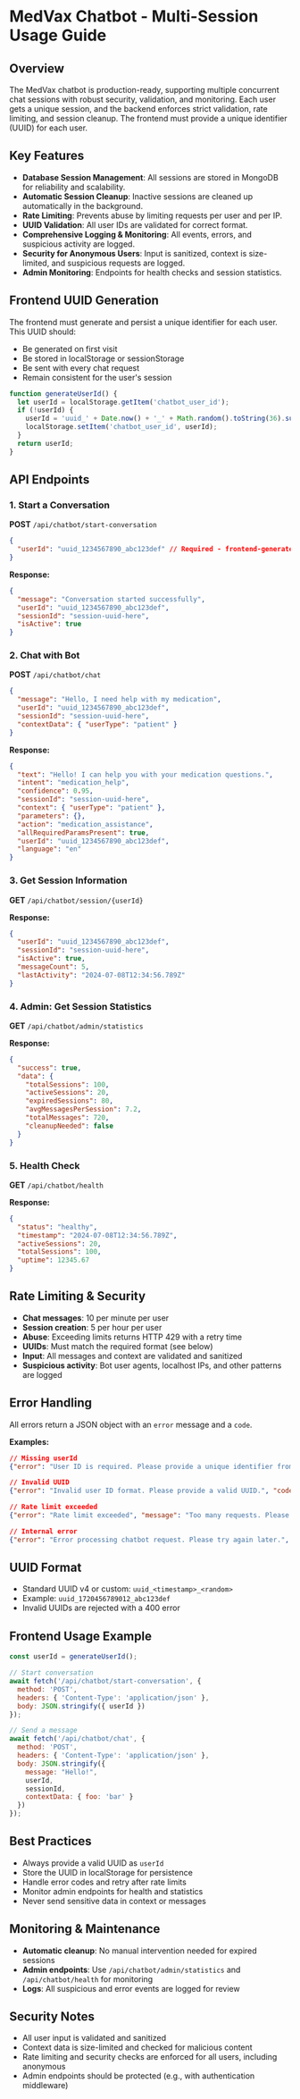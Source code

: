 # MedVax Chatbot - Multi-Session Usage Guide

## Overview

The MedVax chatbot is production-ready, supporting multiple concurrent chat sessions with robust security, validation, and monitoring. Each user gets a unique session, and the backend enforces strict validation, rate limiting, and session cleanup. The frontend must provide a unique identifier (UUID) for each user.

## Key Features

- **Database Session Management**: All sessions are stored in MongoDB for reliability and scalability.
- **Automatic Session Cleanup**: Inactive sessions are cleaned up automatically in the background.
- **Rate Limiting**: Prevents abuse by limiting requests per user and per IP.
- **UUID Validation**: All user IDs are validated for correct format.
- **Comprehensive Logging & Monitoring**: All events, errors, and suspicious activity are logged.
- **Security for Anonymous Users**: Input is sanitized, context is size-limited, and suspicious requests are logged.
- **Admin Monitoring**: Endpoints for health checks and session statistics.

## Frontend UUID Generation

The frontend must generate and persist a unique identifier for each user. This UUID should:

- Be generated on first visit
- Be stored in localStorage or sessionStorage
- Be sent with every chat request
- Remain consistent for the user's session

```javascript
function generateUserId() {
  let userId = localStorage.getItem('chatbot_user_id');
  if (!userId) {
    userId = 'uuid_' + Date.now() + '_' + Math.random().toString(36).substr(2, 9);
    localStorage.setItem('chatbot_user_id', userId);
  }
  return userId;
}
```

## API Endpoints

### 1. Start a Conversation

**POST** `/api/chatbot/start-conversation`

```json
{
  "userId": "uuid_1234567890_abc123def" // Required - frontend-generated UUID
}
```

**Response:**

```json
{
  "message": "Conversation started successfully",
  "userId": "uuid_1234567890_abc123def",
  "sessionId": "session-uuid-here",
  "isActive": true
}
```

### 2. Chat with Bot

**POST** `/api/chatbot/chat`

```json
{
  "message": "Hello, I need help with my medication",
  "userId": "uuid_1234567890_abc123def",
  "sessionId": "session-uuid-here",
  "contextData": { "userType": "patient" }
}
```

**Response:**

```json
{
  "text": "Hello! I can help you with your medication questions.",
  "intent": "medication_help",
  "confidence": 0.95,
  "sessionId": "session-uuid-here",
  "context": { "userType": "patient" },
  "parameters": {},
  "action": "medication_assistance",
  "allRequiredParamsPresent": true,
  "userId": "uuid_1234567890_abc123def",
  "language": "en"
}
```

### 3. Get Session Information

**GET** `/api/chatbot/session/{userId}`

**Response:**

```json
{
  "userId": "uuid_1234567890_abc123def",
  "sessionId": "session-uuid-here",
  "isActive": true,
  "messageCount": 5,
  "lastActivity": "2024-07-08T12:34:56.789Z"
}
```

### 4. Admin: Get Session Statistics

**GET** `/api/chatbot/admin/statistics`

**Response:**

```json
{
  "success": true,
  "data": {
    "totalSessions": 100,
    "activeSessions": 20,
    "expiredSessions": 80,
    "avgMessagesPerSession": 7.2,
    "totalMessages": 720,
    "cleanupNeeded": false
  }
}
```

### 5. Health Check

**GET** `/api/chatbot/health`

**Response:**

```json
{
  "status": "healthy",
  "timestamp": "2024-07-08T12:34:56.789Z",
  "activeSessions": 20,
  "totalSessions": 100,
  "uptime": 12345.67
}
```

## Rate Limiting & Security

- **Chat messages**: 10 per minute per user
- **Session creation**: 5 per hour per user
- **Abuse**: Exceeding limits returns HTTP 429 with a retry time
- **UUIDs**: Must match the required format (see below)
- **Input**: All messages and context are validated and sanitized
- **Suspicious activity**: Bot user agents, localhost IPs, and other patterns are logged

## Error Handling

All errors return a JSON object with an `error` message and a `code`.

**Examples:**

```json
// Missing userId
{"error": "User ID is required. Please provide a unique identifier from the frontend.", "code": "MISSING_USER_ID"}

// Invalid UUID
{"error": "Invalid user ID format. Please provide a valid UUID.", "code": "INVALID_USER_ID"}

// Rate limit exceeded
{"error": "Rate limit exceeded", "message": "Too many requests. Please try again later.", "retryAfter": 60}

// Internal error
{"error": "Error processing chatbot request. Please try again later.", "code": "INTERNAL_ERROR"}
```

## UUID Format

- Standard UUID v4 or custom: `uuid_<timestamp>_<random>`
- Example: `uuid_1720456789012_abc123def`
- Invalid UUIDs are rejected with a 400 error

## Frontend Usage Example

```javascript
const userId = generateUserId();

// Start conversation
await fetch('/api/chatbot/start-conversation', {
  method: 'POST',
  headers: { 'Content-Type': 'application/json' },
  body: JSON.stringify({ userId })
});

// Send a message
await fetch('/api/chatbot/chat', {
  method: 'POST',
  headers: { 'Content-Type': 'application/json' },
  body: JSON.stringify({
    message: "Hello!",
    userId,
    sessionId,
    contextData: { foo: 'bar' }
  })
});
```

## Best Practices

- Always provide a valid UUID as `userId`
- Store the UUID in localStorage for persistence
- Handle error codes and retry after rate limits
- Monitor admin endpoints for health and statistics
- Never send sensitive data in context or messages

## Monitoring & Maintenance

- **Automatic cleanup**: No manual intervention needed for expired sessions
- **Admin endpoints**: Use `/api/chatbot/admin/statistics` and `/api/chatbot/health` for monitoring
- **Logs**: All suspicious and error events are logged for review

## Security Notes

- All user input is validated and sanitized
- Context data is size-limited and checked for malicious content
- Rate limiting and security checks are enforced for all users, including anonymous
- Admin endpoints should be protected (e.g., with authentication middleware)
